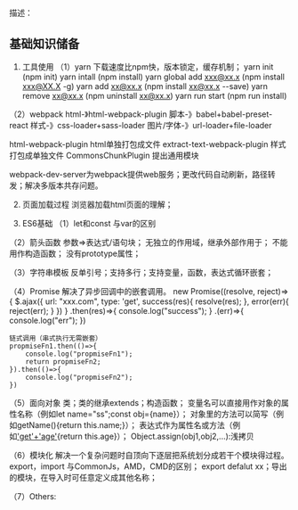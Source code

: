 #
描述：

## 基础知识储备
1. 工具使用
（1）yarn 
下载速度比npm快，版本锁定，缓存机制；
yarn init   (npm init)
yarn intall (npm install)
yarn global add xxx@xx.x    (npm install xxx@XX.X -g)
yarn add xx@xx.x    (npm install xx@xx.x --save)
yarn remove xx@xx.x (npm uninstall xx@xx.x)
yarn run start  (npm run install)

（2）webpack
html-》html-webpack-plugin
脚本-》babel+babel-preset-react
样式-》css-loader+sass-loader
图片/字体-》url-loader+file-loader

html-webpack-plugin   html单独打包成文件
extract-text-webpack-plugin 样式打包成单独文件
CommonsChunkPlugin  提出通用模块

webpack-dev-server为webpack提供web服务；更改代码自动刷新，路径转发；解决多版本共存问题。

2. 页面加载过程
浏览器加载html页面的理解；

3. ES6基础
（1）let和const
与var的区别

（2）箭头函数
参数=>表达式/语句块；
无独立的作用域，继承外部作用于；
不能用作构造函数；
没有prototype属性；

（3）字符串模板
反单引号；支持多行；支持变量，函数，表达式循环嵌套；

（4）Promise
解决了异步回调中的嵌套调用。
    new Promise((resolve, reject)=>{
        $.ajax({
            url: "xxx.com",
            type: 'get',
            success(res){
                resolve(res);
            },
            error(err){
                reject(err);
            }
        })
    }
    .then(res)=>{
        console.log("success");
    }
    .(err)=>{
        console.log("err");
    })

    链式调用（串式执行无需嵌套）
    propmiseFn1.then(()=>{
        console.log("propmiseFn1");
        return propmiseFn2;
    }).then(()=>{
        console.log("propmiseFn2");
    })

（5）面向对象
类；类的继承extends；构造函数；
变量名可以直接用作对象的属性名称（例如let name="ss";const obj={name}）；
对象里的方法可以简写（例如getName(){return this.name;}）；
表达式作为属性名或方法（例如['get'+'age'](){return this.age}）；
Object.assign(obj1,obj2,...):浅拷贝

（6）模块化
解决一个复杂问题时自顶向下逐层把系统划分成若干个模块得过程。export，import
与CommonJs，AMD，CMD的区别；
export defalut xx；导出的模块，在导入时可任意定义成其他名称；

（7）Others:
<script type="module" src=""/>可以让浏览器识别es6

4. 本地存储
（1）cookie
在客户端存储用户请求信息；
分号分隔的多个key-value字段；
存储在本地的加密文件；
name：cooki名称；
domain：cookie生效的域名；
path：cookie生效的路径；
expires：cookie过期时间（不指定关闭窗口即失效）；
HttpOnly：标示为服务设置，用户不能更改（预防cookie被劫持），例如sessionId；
cookie的查看，添加，删除，修改；

（2）session
服务端保存请求信息的机制；
sessionId通常存储在cookie里；
会话由浏览器控制，会话结束，session失效；

（3）localStorage
有域名限制；key-value；没有过期时间；浏览器关闭不会消失；
添加：window.localStorage.setItem('name','Tom')
查看：window.localStorage.getItem('name')
删除：window.localStorage.removeItem('name','Tom')
查看所有的内容：window.localStorage
存对象：window.localStorage.setItem('name',JSON.stringfy({'name':Tom'}))

（4）sessionStorage
与localStorage类似，浏览器关闭，即失效；
添加：window.sessionStorage.setItem('name','Tom')
查看：window.sessionStorage.getItem('name')
删除：window.sessionStorage.removeItem('name','Tom')
查看所有的内容：window.sessionStorage

5. 环境安装配置
（1）webpack
安装：yarn add webpack@2.7
配置：webpack.config.js
a. 配置入口，出口文件
b. 安装配置html文件处理（插件htmlwebpackplugin yarn add html-webpack-plugin@3.2.0），
c. 安装配置脚本处理（babel相关，yarn add babel-core@6.26.0 babel-preset-env@1.6.1 babel-load@7.1.4 babel-preset-react@6.24.1）,安装react yarn add react@16.3.2
d. 安装配置css处理（yarn add style-loader@0.21.0 css-loader@0.28.11）
e. 安装extract-text-webpack-plugin  yarn add extract-text-webpack-plugin@3.0.2

（2）安装react







